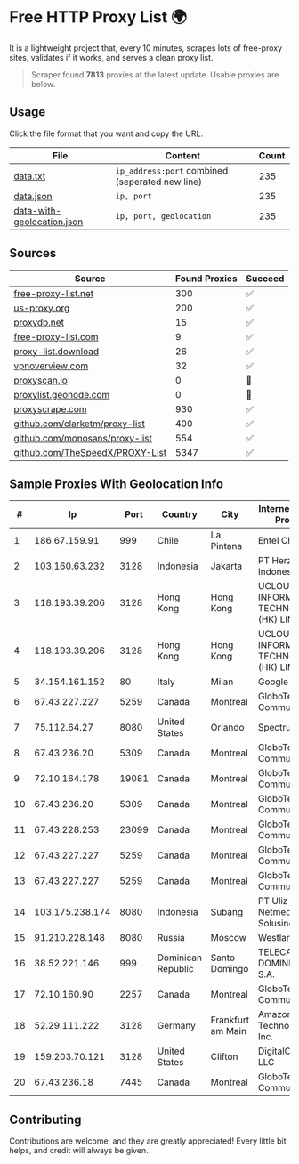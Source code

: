 
# Free HTTP Proxy List 🌍

It is a lightweight project that, every 10 minutes, scrapes lots of free-proxy sites, validates if it works, and serves a clean proxy list.


> Scraper found **7813** proxies at the latest update. Usable proxies are below.

## Usage

Click the file format that you want and copy the URL.


|File|Content|Count|
|----|-------|-----|
|[data.txt](https://raw.githubusercontent.com/themiralay/Proxy-List-World/master/data.txt)|`ip_address:port` combined (seperated new line)|235|
|[data.json](https://raw.githubusercontent.com/themiralay/Proxy-List-World/master/data.json)|`ip, port`|235|
|[data-with-geolocation.json](https://raw.githubusercontent.com/themiralay/Proxy-List-World/master/data-with-geolocation.json)|`ip, port, geolocation`|235|

## Sources

|Source|Found Proxies|Succeed|
|------|-------------|-------|
|[free-proxy-list.net](https://free-proxy-list.net)|300|✅|
|[us-proxy.org](https://www.us-proxy.org)|200|✅|
|[proxydb.net](http://proxydb.net)|15|✅|
|[free-proxy-list.com](https://free-proxy-list.com/?page=&port=&type%5B%5D=http&type%5B%5D=https&up_time=0&search=Search)|9|✅|
|[proxy-list.download](https://www.proxy-list.download/HTTP)|26|✅|
|[vpnoverview.com](https://vpnoverview.com/privacy/anonymous-browsing/free-proxy-servers)|32|✅|
|[proxyscan.io](https://www.proxyscan.io)|0|🚫|
|[proxylist.geonode.com](https://proxylist.geonode.com/api/proxy-list?limit=300&page=1&sort_by=lastChecked&sort_type=desc&protocols=http,https)|0|🚫|
|[proxyscrape.com](https://api.proxyscrape.com/v2/?request=displayproxies&protocol=http&timeout=10000&country=all&ssl=all&anonymity=all)|930|✅|
|[github.com/clarketm/proxy-list](https://raw.githubusercontent.com/clarketm/proxy-list/master/proxy-list-raw.txt)|400|✅|
|[github.com/monosans/proxy-list](https://raw.githubusercontent.com/monosans/proxy-list/main/proxies/http.txt)|554|✅|
|[github.com/TheSpeedX/PROXY-List](https://raw.githubusercontent.com/TheSpeedX/PROXY-List/master/http.txt)|5347|✅|


## Sample Proxies With Geolocation Info

|#|Ip|Port|Country|City|Internet Service Provider|
|-|--|----|-------|----|-------------------------|
|1|186.67.159.91|999|Chile|La Pintana|Entel Chile S.A.|
|2|103.160.63.232|3128|Indonesia|Jakarta|PT Herza Digital Indonesia|
|3|118.193.39.206|3128|Hong Kong|Hong Kong|UCLOUD INFORMATION TECHNOLOGY (HK) LIMITED|
|4|118.193.39.206|3128|Hong Kong|Hong Kong|UCLOUD INFORMATION TECHNOLOGY (HK) LIMITED|
|5|34.154.161.152|80|Italy|Milan|Google LLC|
|6|67.43.227.227|5259|Canada|Montreal|GloboTech Communications|
|7|75.112.64.27|8080|United States|Orlando|Spectrum|
|8|67.43.236.20|5309|Canada|Montreal|GloboTech Communications|
|9|72.10.164.178|19081|Canada|Montreal|GloboTech Communications|
|10|67.43.236.20|5309|Canada|Montreal|GloboTech Communications|
|11|67.43.228.253|23099|Canada|Montreal|GloboTech Communications|
|12|67.43.227.227|5259|Canada|Montreal|GloboTech Communications|
|13|67.43.227.227|5259|Canada|Montreal|GloboTech Communications|
|14|103.175.238.174|8080|Indonesia|Subang|PT Uliz Netmedia Solusindo|
|15|91.210.228.148|8080|Russia|Moscow|Westlan LTD|
|16|38.52.221.146|999|Dominican Republic|Santo Domingo|TELECABLE DOMINICANO, S.A.|
|17|72.10.160.90|2257|Canada|Montreal|GloboTech Communications|
|18|52.29.111.222|3128|Germany|Frankfurt am Main|Amazon Technologies Inc.|
|19|159.203.70.121|3128|United States|Clifton|DigitalOcean, LLC|
|20|67.43.236.18|7445|Canada|Montreal|GloboTech Communications|



## Contributing

Contributions are welcome, and they are greatly appreciated! Every
little bit helps, and credit will always be given.

